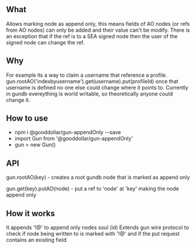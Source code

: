 ## What

Allows marking node as append only, this means fields of AO nodes (or refs from AO nodes) can only be added and their value can't be modify.
There is an exception that if the ref is to a SEA signed node then the user of the signed node can change the ref.

## Why

For example its a way to claim a username that reference a profile.
gun.rootAO('indexbyusername').get(username).put(profileId)
once that username is defined no one else could change where it points to. Currently in gundb evereything is world writable, so theoretically anyone could change it.

## How to use

- npm i @gooddollar/gun-appendOnly --save
- import Gun from '@gooddollar/gun-appendOnly'
- gun = new Gun()

## API

gun.rootAO(key) - creates a root gundb node that is marked as append only

gun.get(key).putAO(node) - put a ref to 'node' at 'key' making the node append only

## How it works

It appends '!@' to append only nodes soul (id)
Extends gun wire protocol to check if node being written to is marked with '!@' and if the put request contains an existing field
